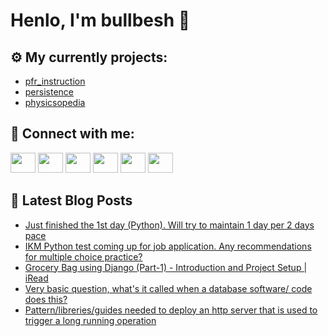 # Henlo, I'm bullbesh 👋

## ⚙️ My currently projects:
- [pfr_instruction](https://github.com/bullbesh/pfr_instruction)
- [persistence](https://github.com/bullbesh/persistence)
- [physicsopedia](https://github.com/bullbesh/physicsopedia)

## 🔎 Connect with me:
[<img height="32" width="40" src="https://cdn.jsdelivr.net/npm/simple-icons@v5/icons/telegram.svg" />](https://t.me/bullbesh)
[<img height="32" width="40" src="https://cdn.jsdelivr.net/npm/simple-icons@v5/icons/vk.svg" />](https://vk.com/bullbesh)
[<img height="32" width="40" src="https://cdn.jsdelivr.net/npm/simple-icons@v5/icons/twitter.svg" />](https://twitter.com/bullbesh1)
[<img height="32" width="40" src="https://cdn.jsdelivr.net/npm/simple-icons@v5/icons/instagram.svg" />](https://www.instagram.com/bullbesh)
[<img height="32" width="40" src="https://cdn.jsdelivr.net/npm/simple-icons@v5/icons/reddit.svg" />](https://www.reddit.com/user/bullbesh)
[<img height="32" width="40" src="https://cdn.jsdelivr.net/npm/simple-icons@v5/icons/youtube.svg" />](https://www.youtube.com/channel/UCtfjRs6uzgq5mfm8S06WTcg)

## 📕 Latest Blog Posts
<!-- BLOG-POST-LIST:START -->
- [Just finished the 1st day &lpar;Python&rpar;. Will try to maintain 1 day per 2 days pace](https://www.reddit.com/r/Python/comments/r1vj71/just_finished_the_1st_day_python_will_try_to/)
- [IKM Python test coming up for job application. Any recommendations for multiple choice practice?](https://www.reddit.com/r/Python/comments/r1uou6/ikm_python_test_coming_up_for_job_application_any/)
- [Grocery Bag using Django &lpar;Part-1&rpar; - Introduction and Project Setup | iRead](https://www.reddit.com/r/Python/comments/r1ud98/grocery_bag_using_django_part1_introduction_and/)
- [Very basic question, what&#39;s it called when a database software/ code does this?](https://www.reddit.com/r/Python/comments/r1u3wd/very_basic_question_whats_it_called_when_a/)
- [Pattern/libreries/guides needed to deploy an http server that is used to trigger a long running operation](https://www.reddit.com/r/Python/comments/r1u0ie/patternlibreriesguides_needed_to_deploy_an_http/)
<!-- BLOG-POST-LIST:END -->
